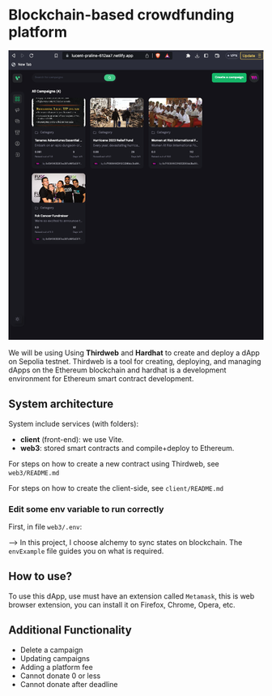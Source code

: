 # Blockchain-based crowdfunding platform

![Project Preview](./client/src/assets/ProjectPreview.png)

We will be using Using **Thirdweb** and **Hardhat** to create and deploy a dApp on Sepolia testnet. Thirdweb is a tool for creating, deploying, and managing dApps on the Ethereum blockchain and hardhat is a development environment for Ethereum smart contract development.

## System architecture

System include services (with folders):

- **client** (front-end): we use Vite.
- **web3**: stored smart contracts and compile+deploy to Ethereum.

For steps on how to create a new contract using Thirdweb, see `web3/README.md`

For steps on how to create the client-side, see `client/README.md`

### Edit some env variable to run correctly

First, in file `web3/.env`:

--> In this project, I choose alchemy to sync states on blockchain. The `envExample` file guides you on what is required.

## How to use?

To use this dApp, use must have an extension called `Metamask`, this is web browser extension, you can install it on Firefox, Chrome, Opera, etc.

## Additional Functionality

- Delete a campaign
- Updating campaigns
- Adding a platform fee
- Cannot donate 0 or less
- Cannot donate after deadline
